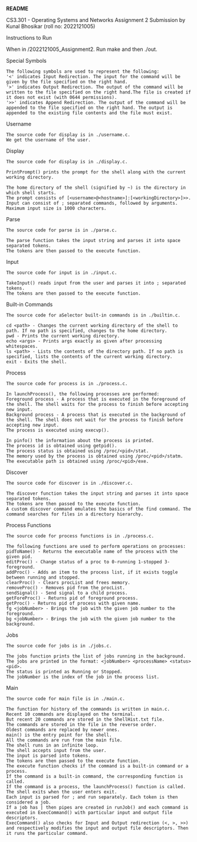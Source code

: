 **README**

CS3.301 - Operating Systems and Networks Assignment 2 Submission by Kunal Bhosikar (roll no: 2022121005)

Instructions to Run

When in /2022121005_Assignment2. Run make and then ./out.

Special Symbols

    The following symbols are used to represent the following:
    '<' indicates Input Redirection. The input for the command will be given by the file specified on the right hand.
    '>' indicates Output Redirection. The output of the command will be written to the file specified on the right hand.The file is created if it does not exist (with 0644 permissions).
    '>>' indicates Append Redirection. The output of the command will be appended to the file specified on the right hand. The output is appended to the existing file contents and the file must exist.

Username

    The source code for display is in ./username.c.
    We get the username of the user.

Display

    The source code for display is in ./display.c.

    PrintPrompt() prints the prompt for the shell along with the current working directory.

    The home directory of the shell (signified by ~) is the directory in which shell starts.
    The prompt consists of [<username>@<hostname>]:[<workingDirectory>]>>.
    Input can consist of ; separated commands, followed by arguments.
    Maximum input size is 1000 characters.

Parse

    The source code for parse is in ./parse.c.

    The parse function takes the input string and parses it into space separated tokens.
    The tokens are then passed to the execute function.

Input

    The source code for input is in ./input.c.
    
    TakeInput() reads input from the user and parses it into ; separated tokens.
    The tokens are then passed to the execute function.

Built-in Commands

    The source code for aSelector built-in commands is in ./builtin.c.

    cd <path> - Changes the current working directory of the shell to path. If no path is specified, changes to the home directory.
    pwd - Prints the current working directory.
    echo <args> - Prints args exactly as given after processing whitespaces.
    ls <path> - Lists the contents of the directory path. If no path is specified, lists the contents of the current working directory.
    exit - Exits the shell.

Process

    The source code for process is in ./process.c.

    In launchProcess(), the following processes are performed:
    Foreground process - A process that is executed in the foreground of the shell. The shell waits for the process to finish before accepting new input.
    Background process - A process that is executed in the background of the shell. The shell does not wait for the process to finish before accepting new input.
    The process is executed using execvp().
    
    In pinfo() the information about the process is printed.
    The process id is obtained using getpid().
    The process status is obtained using /proc/<pid>/stat.
    The memory used by the process is obtained using /proc/<pid>/statm.
    The executable path is obtained using /proc/<pid>/exe.

Discover

    The source code for discover is in ./discover.c.

    The discover function takes the input string and parses it into space separated tokens.
    The tokens are then passed to the execute function.
    A custom discover command emulates the basics of the find command. The command searches for files in a directory hierarchy.

Process Functions

    The source code for process functions is in ./process.c.

    The following functions are used to perform operations on processes:
    pidToName() - Returns the executable name of the process with the given pid.
    editProc() - Change status of a proc to 0-running 1-stopped 3-foreground.
    addProc() - Adds an item to the process list, if it exists toggle between running and stopped.
    clearProc() - Clears procList and frees memory.
    removeProc() - Removes pid from the procList.
    sendSignal() - Send signal to a child process.
    getForeProc() - Returns pid of foreground process.
    getProc() - Returns pid of process with given name.
    fg <jobNumber> - Brings the job with the given job number to the foreground.
    bg <jobNumber> - Brings the job with the given job number to the background.

Jobs

    The source code for jobs is in ./jobs.c.

    The jobs function prints the list of jobs running in the background.
    The jobs are printed in the format: <jobNumber> <processName> <status> <pid>.
    The status is printed as Running or Stopped.
    The jobNumber is the index of the job in the process list.

Main

    The source code for main file is in ./main.c.

    The function for history of the commands is written in main.c.
    Recent 10 commands are displayed on the terminal.
    But recent 20 commands are stored in the ShellHist.txt file.
    The commands are stored in the file in the reverse order.
    Oldest commands are replaced by newer ones.
    main() is the entry point for the shell.
    All the commands are run from the main file.
    The shell runs in an infinite loop.
    The shell accepts input from the user.
    The input is parsed into tokens.
    The tokens are then passed to the execute function.
    The execute function checks if the command is a built-in command or a process.
    If the command is a built-in command, the corresponding function is called.
    If the command is a process, the launchProcess() function is called.
    The shell exits when the user enters exit.
    Each input is parsed for ; and run separately. Each token is then considered a job.
    If a job has | then pipes are created in runJob() and each command is executed in ExecCommand() with particular input and output file descriptors.
    ExecCommand() also checks for Input and Output redirection (<, >, >>) and respectively modifies the input and output file descriptors. Then it runs the particular command.